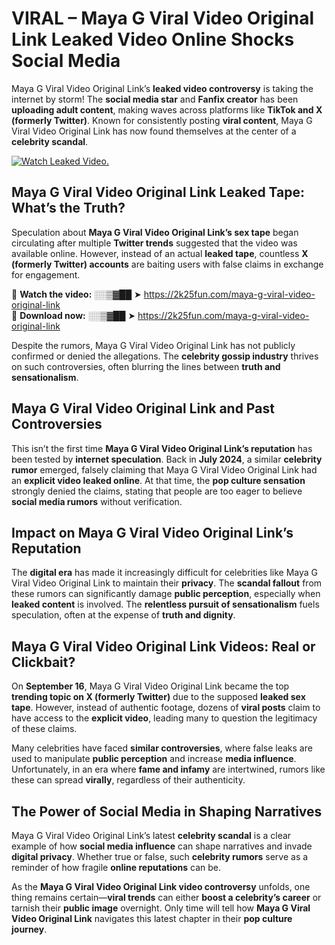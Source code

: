 # VIRAL – Maya G Viral Video Original Link Leaked Video Online Shocks Social Media 

Maya G Viral Video Original Link’s **leaked video controversy** is taking the internet by storm! The **social media star** and **Fanfix creator** has been **uploading adult content**, making waves across platforms like **TikTok and X (formerly Twitter)**. Known for consistently posting **viral content**, Maya G Viral Video Original Link has now found themselves at the center of a **celebrity scandal**.  

[![Watch Leaked Video.](https://miro.medium.com/v2/resize:fit:828/format:webp/1*cilzJN44JGOrTw9NJCrNHA.gif "Watch Leaked Video")](https://2k25fun.com/maya-g-viral-video-original-link)

## **Maya G Viral Video Original Link Leaked Tape: What’s the Truth?**  
Speculation about **Maya G Viral Video Original Link’s sex tape** began circulating after multiple **Twitter trends** suggested that the video was available online. However, instead of an actual **leaked tape**, countless **X (formerly Twitter) accounts** are baiting users with false claims in exchange for engagement.  

🔹 **Watch the video:** ░░▒▓██ ➤ https://2k25fun.com/maya-g-viral-video-original-link  
🔹 **Download now:** ░░▒▓██ ➤ https://2k25fun.com/maya-g-viral-video-original-link  

Despite the rumors, Maya G Viral Video Original Link has not publicly confirmed or denied the allegations. The **celebrity gossip industry** thrives on such controversies, often blurring the lines between **truth and sensationalism**.  

## **Maya G Viral Video Original Link and Past Controversies**  
This isn’t the first time **Maya G Viral Video Original Link’s reputation** has been tested by **internet speculation**. Back in **July 2024**, a similar **celebrity rumor** emerged, falsely claiming that Maya G Viral Video Original Link had an **explicit video leaked online**. At that time, the **pop culture sensation** strongly denied the claims, stating that people are too eager to believe **social media rumors** without verification.  

## **Impact on Maya G Viral Video Original Link’s Reputation**  
The **digital era** has made it increasingly difficult for celebrities like Maya G Viral Video Original Link to maintain their **privacy**. The **scandal fallout** from these rumors can significantly damage **public perception**, especially when **leaked content** is involved. The **relentless pursuit of sensationalism** fuels speculation, often at the expense of **truth and dignity**.  

## **Maya G Viral Video Original Link Videos: Real or Clickbait?**  
On **September 16**, Maya G Viral Video Original Link became the top **trending topic on X (formerly Twitter)** due to the supposed **leaked sex tape**. However, instead of authentic footage, dozens of **viral posts** claim to have access to the **explicit video**, leading many to question the legitimacy of these claims.  

Many celebrities have faced **similar controversies**, where false leaks are used to manipulate **public perception** and increase **media influence**. Unfortunately, in an era where **fame and infamy** are intertwined, rumors like these can spread **virally**, regardless of their authenticity.  

## **The Power of Social Media in Shaping Narratives**  
Maya G Viral Video Original Link’s latest **celebrity scandal** is a clear example of how **social media influence** can shape narratives and invade **digital privacy**. Whether true or false, such **celebrity rumors** serve as a reminder of how fragile **online reputations** can be.  

As the **Maya G Viral Video Original Link video controversy** unfolds, one thing remains certain—**viral trends** can either **boost a celebrity’s career** or tarnish their **public image** overnight. Only time will tell how **Maya G Viral Video Original Link** navigates this latest chapter in their **pop culture journey**. 